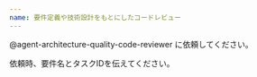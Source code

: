 ```yaml
---
name: 要件定義や技術設計をもとにしたコードレビュー
---
```


@agent-architecture-quality-code-reviewer に依頼してください。

依頼時、要件名とタスクIDを伝えてください。
